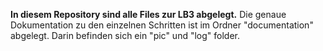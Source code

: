 **In diesem Repository sind alle Files zur LB3 abgelegt.**
Die genaue Dokumentation zu den einzelnen Schritten ist im Ordner "documentation" abgelegt.
Darin befinden sich ein "pic" und "log" folder.